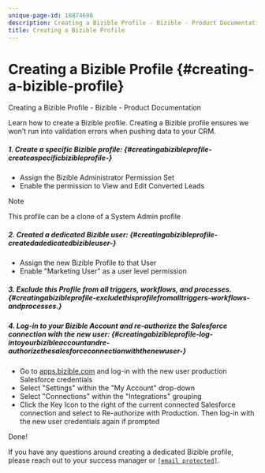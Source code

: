 ```yaml
---
unique-page-id: 18874698
description: Creating a Bizible Profile - Bizible - Product Documentation
title: Creating a Bizible Profile
---
```


# Creating a Bizible Profile {#creating-a-bizible-profile}

Creating a Bizible Profile - Bizible - Product Documentation

Learn how to create a Bizible profile. Creating a Bizible profile ensures we won’t run into validation errors when pushing data to your CRM.

##### 1. Create a specific Bizible profile: {#creatingabizibleprofile-createaspecificbizibleprofile-}

* Assign the Bizible Administrator Permission Set
* Enable the permission to View and Edit Converted Leads

>[!NOTE]
>
>This profile can be a clone of a System Admin profile

##### 2. Created a dedicated Bizible user: {#creatingabizibleprofile-createdadedicatedbizibleuser-}

* Assign the new Bizible Profile to that User
* Enable "Marketing User" as a user level permission

##### 3. Exclude this Profile from all triggers, workflows, and processes. {#creatingabizibleprofile-excludethisprofilefromalltriggers-workflows-andprocesses.}

##### 4. Log-in to your Bizible Account and re-authorize the Salesforce connection with the new user: {#creatingabizibleprofile-log-intoyourbizibleaccountandre-authorizethesalesforceconnectionwiththenewuser-}

* Go to [apps.bizible.com](http://apps.bizible.com) and log-in with the new user production Salesforce credentials
* Select "Settings" within the "My Account" drop-down
* Select "Connections" within the "Integrations" grouping
* Click the Key Icon to the right of the current connected Salesforce connection and select to Re-authorize with Production. Then log-in with the new user credentials again if prompted

Done!  
  
If you have any questions around creating a dedicated Bizible profile, please reach out to your success manager or [ `[email protected]`](http://docs.marketo.com/cdn-cgi/l/email-protection#01727471716e73754163687b68636d642f626e6c).
